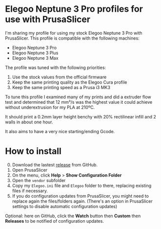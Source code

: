 # Elegoo Neptune 3 Pro profiles for use with PrusaSlicer

I'm sharing my profile for using my stock Elegoo Neptune 3 Pro with PrusaSlicer. This profile is compatible with the following machines:

* Elegoo Neptune 3 Pro
* Elegoo Neptune 3 Plus
* Elegoo Neptune 3 Max

The profile was tuned with the following priorities:

1. Use the stock values from the official firmware
2. Keep the same printing quality as the Elegoo Cura profile
3. Keep the same printing speed as a Prusa i3 MK3

To tune this profile I examined many of my prints and did a extruder flow test and determined that 12 mm³/s was the highest value it could achieve without underextrusion for my PLA at 210ºC.

It should print a 0.2mm layer height benchy with 20% rectilinear infill and 2 walls in about one hour.

It also aims to have a very nice starting/ending Gcode.

# How to install

0. Download the lastest [release](https://github.com/RuiNelson/Neptune3ProProfileForPrusaSlicer/releases) from GitHub.
1. Open PrusaSlicer
2. On the menu, click **Help** > **Show Configuration Folder**
3. Open the `vendor` subfolder
4. Copy my `Elegoo.ini` file and `Elegoo` folder to there, replacing existing files if necessary.
5. If you do configuration updates from PrusaSlicer, you might need to replace again the files/folders again. (There's an option in PrusaSlicer settings to disable automatic configuration updates)

Optional: here on GitHub, click the **Watch** button then **Custom**  then **Releases** to be notified of configuration updates.
